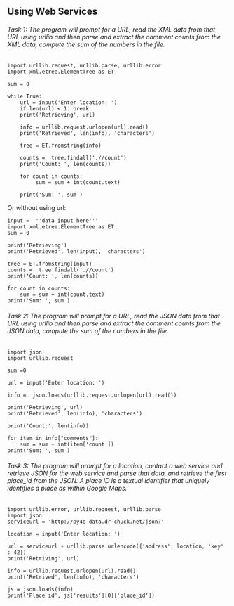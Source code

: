 ## Using Web Services
###### Task 1: The program will prompt for a URL, read the XML data from that URL using urllib and then parse and extract the comment counts from the XML data, compute the sum of the numbers in the file.
```
import urllib.request, urllib.parse, urllib.error
import xml.etree.ElementTree as ET

sum = 0

while True:
    url = input('Enter location: ')
    if len(url) < 1: break
    print('Retrieving', url)

    info = urllib.request.urlopen(url).read()
    print('Retrieved', len(info), 'characters')

    tree = ET.fromstring(info)

    counts =  tree.findall('.//count')
    print('Count: ', len(counts))

    for count in counts:
         sum = sum + int(count.text)

    print('Sum: ', sum )
```
Or without using url:
```
input = '''data input here'''
import xml.etree.ElementTree as ET
sum = 0

print('Retrieving')
print('Retrieved', len(input), 'characters')

tree = ET.fromstring(input)
counts =  tree.findall('.//count')
print('Count: ', len(counts))

for count in counts:
    sum = sum + int(count.text)
print('Sum: ', sum )
```
###### Task 2: The program will prompt for a URL, read the JSON data from that URL using urllib and then parse and extract the comment counts from the JSON data, compute the sum of the numbers in the file.
```
import json
import urllib.request

sum =0 

url = input('Enter location: ')

info =  json.loads(urllib.request.urlopen(url).read())

print('Retrieving', url)
print('Retrieved', len(info), 'characters')

print('Count:', len(info))

for item in info["comments"]:
    sum = sum + int(item['count'])
print('Sum: ', sum )
```
###### Task 3: The program will prompt for a location, contact a web service and retrieve JSON for the web service and parse that data, and retrieve the first place_id from the JSON. A place ID is a textual identifier that uniquely identifies a place as within Google Maps.
```
import urllib.error, urllib.request, urllib.parse
import json
serviceurl = 'http://py4e-data.dr-chuck.net/json?'

location = input('Enter location: ')

url = serviceurl + urllib.parse.urlencode({'address': location, 'key' : 42})
print('Retriving', url)

info = urllib.request.urlopen(url).read()
print('Retrived', len(info), 'characters')

js = json.loads(info)
print('Place id', js['results'][0]['place_id'])
```
